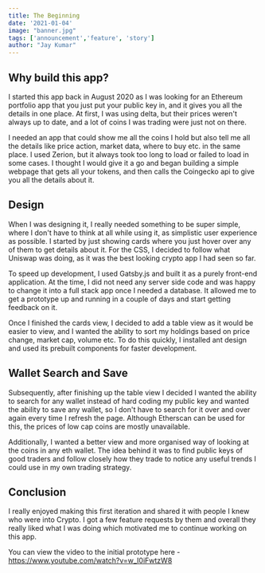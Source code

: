 ```yaml
---
title: The Beginning
date: '2021-01-04'
image: "banner.jpg"
tags: ['announcement','feature', 'story']
author: "Jay Kumar"
---
```


Why build this app?
-----------

I started this app back in August 2020 as I was looking for an Ethereum portfolio app that you just put your public key in, and it gives you all the details in one place.
At first, I was using delta, but their prices weren't always up to date, and a lot of coins I was trading were just not on there.

I needed an app that could show me all the coins I hold but also tell me all the details like price action, market data, where to buy etc. in the same place. I used Zerion, but it always took too long to load or failed to load in some cases.
I thought I would give it a go and began building a simple webpage that gets all your tokens, and then calls the Coingecko api to give you all the details about it.

Design
-----------

When I was designing it, I really needed something to be super simple, where I don't have to think at all while using it, as simplistic user experience as possible.
I started by just showing cards where you just hover over any of them to get details about it. For the CSS, I decided to follow what Uniswap was doing, as it was the best looking crypto app I had seen so far.

To speed up development, I used Gatsby.js and built it as a purely front-end application.
At the time, I did not need any server side code and was happy to change it into a full stack app once I needed a database.
It allowed me to get a prototype up and running in a couple of days and start getting feedback on it.

Once I finished the cards view, I decided to add a table view as it would be easier to view, and I wanted the ability to sort my holdings based on price change, market cap, volume etc.
To do this quickly, I installed ant design and used its prebuilt components for faster development.

Wallet Search and Save
---------------------------

Subsequently, after finishing up the table view I decided I wanted the ability to search for any wallet instead of hard coding my public key and wanted the ability to save any wallet, 
so I don't have to search for it over and over again every time I refresh the page.
Although Etherscan can be used for this, the prices of low cap coins are mostly unavailable. 

Additionally, I wanted a better view and more organised way of looking at the coins in any eth wallet.
The idea behind it was to find public keys of good traders and follow closely how they trade to notice any useful trends I could use in my own trading strategy.


Conclusion
-------------

I really enjoyed making this first iteration and shared it with people I knew who were into Crypto.
I got a few feature requests by them and overall they really liked what I was doing which motivated me to continue working on this app.

You can view the video to the initial prototype here - https://www.youtube.com/watch?v=w_I0iFwtzW8 